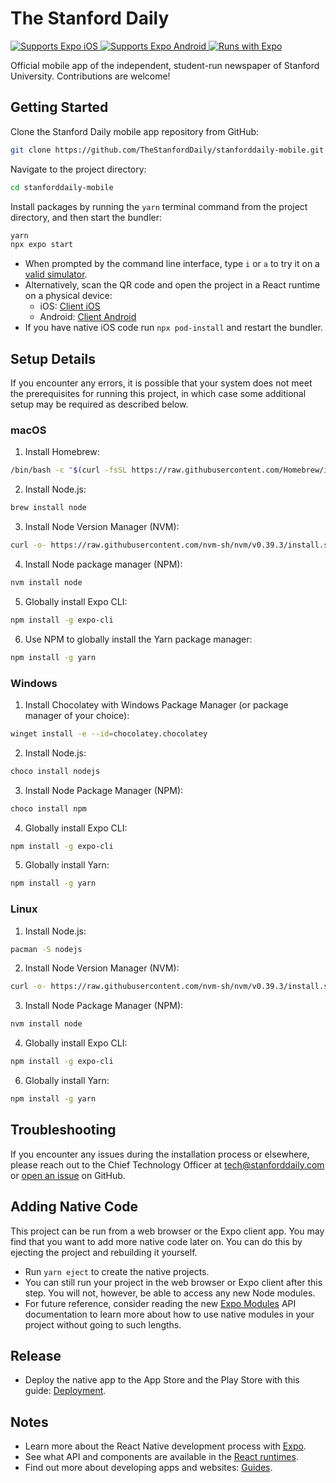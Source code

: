 # The Stanford Daily

<p>
  <!-- iOS -->
  <a href="https://apps.apple.com/us/app/stanford-daily/id1341270063">
    <img alt="Supports Expo iOS" longdesc="Supports Expo iOS" src="https://img.shields.io/badge/iOS-4630EB.svg?style=flat&logo=APPLE&labelColor=999999&logoColor=fff" />
  </a>
  <!-- Android -->
  <a href="https://play.google.com/store/apps/details?id=com.Stanford.Daily.App&hl=en_US&gl=US">
    <img alt="Supports Expo Android" longdesc="Supports Expo Android" src="https://img.shields.io/badge/Android-4630EB.svg?style=flat&logo=ANDROID&labelColor=A4C639&logoColor=fff" />
  </a>
  <!-- Runs with Expo -->
  <a href="https://github.com/expo/expo">
    <img alt="Runs with Expo" longdesc="Runs with Expo" src="https://img.shields.io/badge/Runs%20with%20Expo-000.svg?style=flat&logo=EXPO&labelColor=ffffff&logoColor=000)">
  </a>
</p>

Official mobile app of the independent, student-run newspaper of Stanford University. Contributions are welcome!

## Getting Started

Clone the Stanford Daily mobile app repository from GitHub:
```bash
git clone https://github.com/TheStanfordDaily/stanforddaily-mobile.git
```
Navigate to the project directory:
```bash
cd stanforddaily-mobile
```

Install packages by running the `yarn` terminal command from the project directory, and then start the bundler:
```bash
yarn
npx expo start
```

- When prompted by the command line interface, type `i` or `a` to try it on a [valid simulator](https://reactnative.dev/docs/environment-setup).
- Alternatively, scan the QR code and open the project in a React runtime on a physical device:
  - iOS: [Client iOS](https://itunes.apple.com/app/apple-store/id982107779)
  - Android: [Client Android](https://play.google.com/store/apps/details?id=host.exp.exponent&referrer=blankexample)
- If you have native iOS code run `npx pod-install` and restart the bundler.

## Setup Details

If you encounter any errors, it is possible that your system does not meet the prerequisites for running this project, in which case some additional setup may be required as described below.

### macOS

1. Install Homebrew:
```bash
/bin/bash -c "$(curl -fsSL https://raw.githubusercontent.com/Homebrew/install/master/install.sh)"
```
2. Install Node.js:
```bash
brew install node
```
3. Install Node Version Manager (NVM):
```bash
curl -o- https://raw.githubusercontent.com/nvm-sh/nvm/v0.39.3/install.sh | bash
```
4. Install Node package manager (NPM):
```bash
nvm install node
```
5. Globally install Expo CLI:
```bash
npm install -g expo-cli
```
6. Use NPM to globally install the Yarn package manager:
```bash
npm install -g yarn
```

### Windows

1. Install Chocolatey with Windows Package Manager (or package manager of your choice):
```bash
winget install -e --id=chocolatey.chocolatey
```
2. Install Node.js:
```bash
choco install nodejs
```
3. Install Node Package Manager (NPM):
```bash
choco install npm
```
4. Globally install Expo CLI:
```bash
npm install -g expo-cli
```
5. Globally install Yarn:
```bash
npm install -g yarn
```

### Linux

1. Install Node.js:
```bash
pacman -S nodejs
```
2. Install Node Version Manager (NVM):
```bash
curl -o- https://raw.githubusercontent.com/nvm-sh/nvm/v0.39.3/install.sh | bash
```
3. Install Node Package Manager (NPM):
```bash
nvm install node
```
4. Globally install Expo CLI:
```bash
npm install -g expo-cli
```
6. Globally install Yarn:
```bash
npm install -g yarn
```

## Troubleshooting

If you encounter any issues during the installation process or elsewhere, please reach out to the Chief Technology Officer at [tech@stanforddaily.com](mailto:tech@stanforddaily.com) or [open an issue](https://github.com/TheStanfordDaily/stanforddaily-mobile/issues) on GitHub.

## Adding Native Code

This project can be run from a web browser or the Expo client app. You may find that you want to add more native code later on. You can do this by ejecting the project and rebuilding it yourself.

- Run `yarn eject` to create the native projects.
- You can still run your project in the web browser or Expo client after this step. You will not, however, be able to access any new Node modules.
- For future reference, consider reading the new [Expo Modules](https://docs.expo.dev/modules/module-api/) API documentation to learn more about how to use native modules in your project without going to such lengths.

## Release

- Deploy the native app to the App Store and the Play Store with this guide: [Deployment](https://docs.expo.io/distribution/app-stores/).

## Notes

- Learn more about the React Native development process with [Expo](https://expo.dev/).
- See what API and components are available in the [React runtimes](https://docs.expo.io/versions/latest/).
- Find out more about developing apps and websites: [Guides](https://docs.expo.io/guides/).
